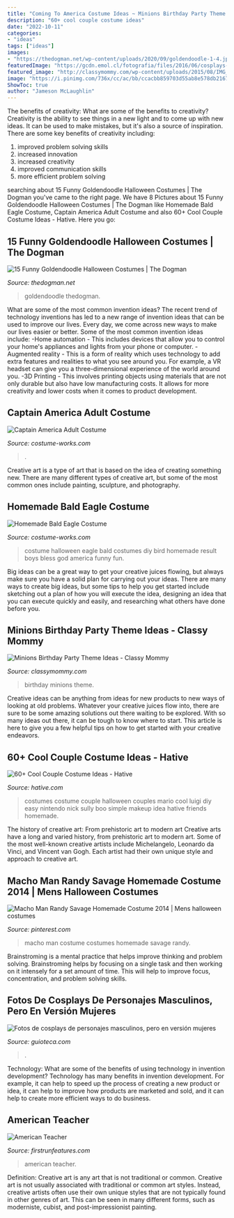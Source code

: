 ```yaml
---
title: "Coming To America Costume Ideas ~ Minions Birthday Party Theme Ideas"
description: "60+ cool couple costume ideas"
date: "2022-10-11"
categories:
- "ideas"
tags: ["ideas"]
images:
- "https://thedogman.net/wp-content/uploads/2020/09/goldendoodle-1-4.jpg?x60409"
featuredImage: "https://gcdn.emol.cl/fotografia/files/2016/06/cosplays-personajes-femeninos12.jpg"
featured_image: "http://classymommy.com/wp-content/uploads/2015/08/IMG_0598.jpg"
image: "https://i.pinimg.com/736x/cc/ac/bb/ccacbb859703d55ab8e578db2167f68f--homemade-costumes-savages.jpg"
ShowToc: true
author: "Jameson McLaughlin"
---
```



The benefits of creativity: What are some of the benefits to creativity?
Creativity is the ability to see things in a new light and to come up with new ideas. It can be used to make mistakes, but it's also a source of inspiration. There are some key benefits of creativity including: 
1. improved problem solving skills 
2. increased innovation 
3. increased creativity 
4. improved communication skills 
5. more efficient problem solving 

	

		
searching about 15 Funny Goldendoodle Halloween Costumes | The Dogman you've came to the right page. We have 8 Pictures about 15 Funny Goldendoodle Halloween Costumes | The Dogman like Homemade Bald Eagle Costume, Captain America Adult Costume and also 60+ Cool Couple Costume Ideas - Hative. Here you go:
		
    
## 15 Funny Goldendoodle Halloween Costumes | The Dogman

<img loading=lazy src="https://thedogman.net/wp-content/uploads/2020/09/goldendoodle-1-4.jpg?x60409" onerror="this.onerror=null;this.src='https://tse1.mm.bing.net/th?id=OIP.0S9XNw8VxPFJvOYJcCT7cgAAAA&amp;pid=15.1';" alt="15 Funny Goldendoodle Halloween Costumes | The Dogman">

_Source: thedogman.net_

>goldendoodle thedogman. 

	

What are some of the most common invention ideas?
The recent trend of technology inventions has led to a new range of invention ideas that can be used to improve our lives. Every day, we come across new ways to make our lives easier or better. Some of the most common invention ideas include: 
-Home automation - This includes devices that allow you to control your home's appliances and lights from your phone or computer. 
-Augmented reality - This is a form of reality which uses technology to add extra features and realities to what you see around you. For example, a VR headset can give you a three-dimensional experience of the world around you. 
-3D Printing - This involves printing objects using materials that are not only durable but also have low manufacturing costs. It allows for more creativity and lower costs when it comes to product development.

    
## Captain America Adult Costume

<img loading=lazy src="https://photos.costume-works.com/full/captain-america-costume.jpg" onerror="this.onerror=null;this.src='https://tse2.mm.bing.net/th?id=OIP.Kq4jYL9wKdDH0qlRKMyp8gHaKE&amp;pid=15.1';" alt="Captain America Adult Costume">

_Source: costume-works.com_

>. 

	

Creative art is a type of art that is based on the idea of creating something new. There are many different types of creative art, but some of the most common ones include painting, sculpture, and photography.

    
## Homemade Bald Eagle Costume

<img loading=lazy src="http://photos.costume-works.com/full/bald_eagle7.jpg" onerror="this.onerror=null;this.src='https://tse4.mm.bing.net/th?id=OIP.wiG--B3gFIeQfW248c5C-QHaMW&amp;pid=15.1';" alt="Homemade Bald Eagle Costume">

_Source: costume-works.com_

>costume halloween eagle bald costumes diy bird homemade result boys bless god america funny fun. 

	

Big ideas can be a great way to get your creative juices flowing, but always make sure you have a solid plan for carrying out your ideas. There are many ways to create big ideas, but some tips to help you get started include sketching out a plan of how you will execute the idea, designing an idea that you can execute quickly and easily, and researching what others have done before you.

    
## Minions Birthday Party Theme Ideas - Classy Mommy

<img loading=lazy src="http://classymommy.com/wp-content/uploads/2015/08/IMG_0598.jpg" onerror="this.onerror=null;this.src='https://tse1.mm.bing.net/th?id=OIP.9BjioKepljnWhUz8jmRmqAHaKX&amp;pid=15.1';" alt="Minions Birthday Party Theme Ideas - Classy Mommy">

_Source: classymommy.com_

>birthday minions theme. 

	

Creative ideas can be anything from ideas for new products to new ways of looking at old problems. Whatever your creative juices flow into, there are sure to be some amazing solutions out there waiting to be explored. With so many ideas out there, it can be tough to know where to start. This article is here to give you a few helpful tips on how to get started with your creative endeavors.

    
## 60+ Cool Couple Costume Ideas - Hative

<img loading=lazy src="https://hative.com/wp-content/uploads/2016/10/couple-costumes/28-couple-costume-ideas-1.jpg" onerror="this.onerror=null;this.src='https://tse1.mm.bing.net/th?id=OIP.e5V-Crr4F9YWCDdKCbGKogHaP2&amp;pid=15.1';" alt="60+ Cool Couple Costume Ideas - Hative">

_Source: hative.com_

>costumes costume couple halloween couples mario cool luigi diy easy nintendo nick sully boo simple makeup idea hative friends homemade. 

	

The history of creative art: From prehistoric art to modern art
Creative arts have a long and varied history, from prehistoric art to modern art. Some of the most well-known creative artists include Michelangelo, Leonardo da Vinci, and Vincent van Gogh. Each artist had their own unique style and approach to creative art.

    
## Macho Man Randy Savage Homemade Costume 2014 | Mens Halloween Costumes

<img loading=lazy src="https://i.pinimg.com/736x/cc/ac/bb/ccacbb859703d55ab8e578db2167f68f--homemade-costumes-savages.jpg" onerror="this.onerror=null;this.src='https://tse1.mm.bing.net/th?id=OIP._gJJF0jLHdecSnUeH3JAPgHaJ3&amp;pid=15.1';" alt="Macho Man Randy Savage Homemade Costume 2014 | Mens halloween costumes">

_Source: pinterest.com_

>macho man costume costumes homemade savage randy. 

	

Brainstroming is a mental practice that helps improve thinking and problem solving. Brainstroming helps by focusing on a single task and then working on it intensely for a set amount of time. This will help to improve focus, concentration, and problem solving skills.

    
## Fotos De Cosplays De Personajes Masculinos, Pero En Versión Mujeres

<img loading=lazy src="https://gcdn.emol.cl/fotografia/files/2016/06/cosplays-personajes-femeninos12.jpg" onerror="this.onerror=null;this.src='https://tse4.mm.bing.net/th?id=OIP.Uqul0sF3S_uHoPM68e-iVgHaLH&amp;pid=15.1';" alt="Fotos de cosplays de personajes masculinos, pero en versión mujeres">

_Source: guioteca.com_

>. 

	

Technology: What are some of the benefits of using technology in invention development?
Technology has many benefits in invention development. For example, it can help to speed up the process of creating a new product or idea, it can help to improve how products are marketed and sold, and it can help to create more efficient ways to do business.

    
## American Teacher

<img loading=lazy src="http://firstrunfeatures.com/media/share/fb_americanteacher.jpg" onerror="this.onerror=null;this.src='https://tse3.mm.bing.net/th?id=OIP.em5dqJ9siFLMhd8nciMuVwHaD3&amp;pid=15.1';" alt="American Teacher">

_Source: firstrunfeatures.com_

>american teacher. 

	

Definition: Creative art is any art that is not traditional or common.
Creative art is not usually associated with traditional or common art styles. Instead, creative artists often use their own unique styles that are not typically found in other genres of art. This can be seen in many different forms, such as moderniste, cubist, and post-impressionist painting.

